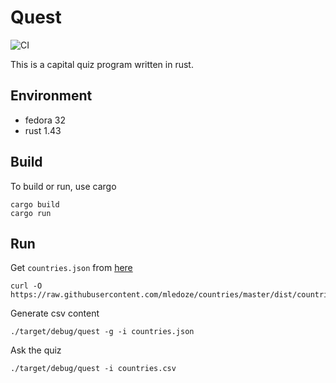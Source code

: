 # Quest

![CI](https://github.com/jostho/quest/workflows/CI/badge.svg)

This is a capital quiz program written in rust.

## Environment

* fedora 32
* rust 1.43

## Build

To build or run, use cargo

    cargo build
    cargo run

## Run

Get `countries.json` from [here](https://github.com/mledoze/countries)

    curl -O https://raw.githubusercontent.com/mledoze/countries/master/dist/countries.json

Generate csv content

    ./target/debug/quest -g -i countries.json

Ask the quiz

    ./target/debug/quest -i countries.csv
